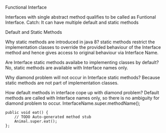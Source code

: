 


Functional Interface

Interfaces with single abstract method qualifies to be called as Funtional Interface.
Catch: It can have multiple default and static methods


Default and Static Methods

Why static methods are introduced in java 8?
static methods restrict the implementation classes to override the provided behaviour of the Interface method and hence gives access to original behaviour via Interface Name.

Are Interface static methods availabe to implementing classes by default?
No, static methods are available with Interface names only.


Why diamond problem will not occur in Interface static methods?
Because static methods are not part of implementation classes.

How default methods in interface cope up with diamond problem?
Default methods are called with Interface names only, so there is no ambiguity for diamond problem to occur.
InterfaceName.super.methodName();

```
public void eat() {
    // TODO Auto-generated method stub
    Animal.super.eat();
};
```


